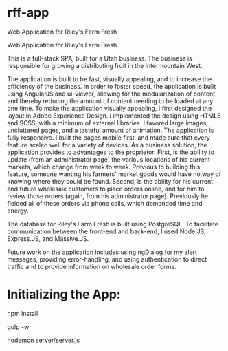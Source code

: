 # rff-app
Web Application for Riley's Farm Fresh

Web Application for Riley's Farm Fresh

This is a full-stack SPA, built for a Utah business. The business is responsible for growing a distributing fruit in the Intermountain West.

The application is built to be fast, visually appealing, and to increase the efficiency of the business. In order to foster speed, the application is built using AngularJS and ui-viewer, allowing for the modularization of content and thereby reducing the amount of content needing to be loaded at any one time. To make the application visually appealing, I first designed the layout in Adobe Experience Design. I implemented the design using HTML5 and SCSS, with a minimum of external libraries. I favored large images, uncluttered pages, and a tasteful amount of animation. The application is fully responsive. I built the pages mobile first, and made sure that every feature scaled well for a variety of devices. As a business solution, the application provides to advantages to the proprietor. First, is the ability to update (from an administrator page) the various locations of his current markets, which change from week to week. Previous to building this feature, someone wanting his farmers' market goods would have no way of knowing where they could be found. Second, is the ability for his current and future wholesale customers to place orders online, and for him to review those orders (again, from his administrator page). Previously he fielded all of these orders via phone calls, which demanded time and energy.

The database for Riley's Farm Fresh is built using PostgreSQL. To facilitate communication between the front-end and back-end, I used Node.JS, Express.JS, and Massive.JS.

Future work on the application includes using ngDialog for my alert messages, providing error-handling, and using authentication to direct traffic and to provide information on wholesale order forms.

# Initializing the App:

npm install

gulp -w

nodemon server/server.js
